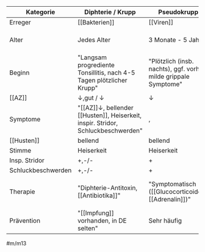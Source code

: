 ---
---

Kategorie|Diphterie / Krupp|Pseudokrupp|Epiglottitis
-|-|-|-|
Erreger|[[Bakterien]]|[[Viren]]|[[Bakterien]]
Alter|Jedes Alter|3 Monate - 5 Jahre|"Jedes Alter, v.a. Senioren, Ungeimpfte"
Beginn|"Langsam progrediente Tonsillitis, nach 4-5 Tagen plötzlicher Krupp"|"Plötzlich (insb. nachts), ggf. vorher milde grippale Symptome"|"Plötzlich, fulminant"
[[AZ]]|↓,gut / ↓|↓
Symptome|"[[AZ]]↓, bellender [[Husten]], Heiserkeit, inspir. Stridor, Schluckbeschwerden"|,
[[Husten]]|bellend|bellend|-/-
Stimme|Heiserkeit|Heiserkeit|Kloßig
Insp. Stridor|+,-/-|+
Schluckbeschwerden|+,-/-|+
Therapie|"Diphterie-Antitoxin, [[Antibiotika]]"|"Symptomatisch ([[Glucocorticoide]], [[Adrenalin]])"|"[[Antibiotika]], Symptomatisch ([[Glucocorticoide]], [[Adrenalin]])"
Prävention|"[[Impfung]] vorhanden, in DE selten"|Sehr häufig|[[Impfung]] vorhanden (HiB)

#m/m13